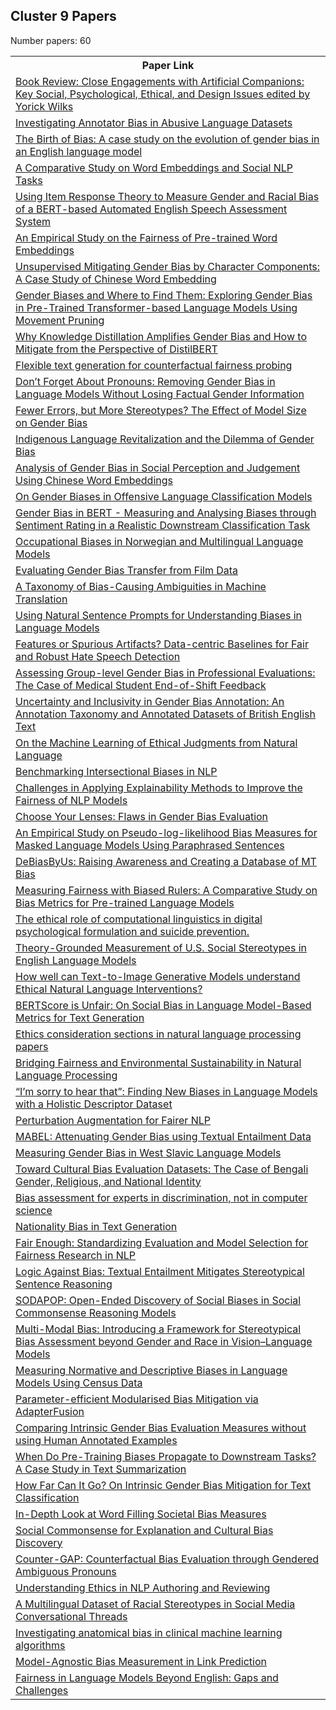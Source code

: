 ## Cluster 9 Papers

Number papers: 60
<html><table><tr>
<th>Paper Link</th>
</tr>
<tr>
<td><a href=https://www.semanticscholar.org/paper/f5cf4eafd824d680bbfdcec572826bcf7d0c6d7a>Book Review: Close Engagements with Artificial Companions: Key Social, Psychological, Ethical, and Design Issues edited by Yorick Wilks</a></td>
</tr>
<tr>
<td><a href=https://www.semanticscholar.org/paper/fb990b17d2686ef11e20774acacaa59a851c198e>Investigating Annotator Bias in Abusive Language Datasets</a></td>
</tr>
<tr>
<td><a href=https://www.semanticscholar.org/paper/d6ddc4f4c81c9565019be1983d37f9fbdf5bd057>The Birth of Bias: A case study on the evolution of gender bias in an English language model</a></td>
</tr>
<tr>
<td><a href=https://www.semanticscholar.org/paper/c9cf6cbfda627680361a42339521eebd460ee6b2>A Comparative Study on Word Embeddings and Social NLP Tasks</a></td>
</tr>
<tr>
<td><a href=https://www.semanticscholar.org/paper/21b2441907aa23b0251c0bb7af68b08c4b94f4df>Using Item Response Theory to Measure Gender and Racial Bias of a BERT-based Automated English Speech Assessment System</a></td>
</tr>
<tr>
<td><a href=https://www.semanticscholar.org/paper/ab722f0efc91446d5e2ee519ea621ba1c15babc1>An Empirical Study on the Fairness of Pre-trained Word Embeddings</a></td>
</tr>
<tr>
<td><a href=https://www.semanticscholar.org/paper/ecee71b8599818dedb46ce3e1245f1c94b6cbb82>Unsupervised Mitigating Gender Bias by Character Components: A Case Study of Chinese Word Embedding</a></td>
</tr>
<tr>
<td><a href=https://www.semanticscholar.org/paper/853a43c4fc36038d70763b592704cdb813169a00>Gender Biases and Where to Find Them: Exploring Gender Bias in Pre-Trained Transformer-based Language Models Using Movement Pruning</a></td>
</tr>
<tr>
<td><a href=https://www.semanticscholar.org/paper/18dd0387aef81ec00b327fdc81ea9b4d07b2eddb>Why Knowledge Distillation Amplifies Gender Bias and How to Mitigate from the Perspective of DistilBERT</a></td>
</tr>
<tr>
<td><a href=https://www.semanticscholar.org/paper/7e7cc29b042793b27688beb765dc604dee65d536>Flexible text generation for counterfactual fairness probing</a></td>
</tr>
<tr>
<td><a href=https://www.semanticscholar.org/paper/bbf0af4a727fc186ef173aba3518fc0db11bb9d4>Don’t Forget About Pronouns: Removing Gender Bias in Language Models Without Losing Factual Gender Information</a></td>
</tr>
<tr>
<td><a href=https://www.semanticscholar.org/paper/3a37fef290d76029c295201cc168c0f8ecb0a0cf>Fewer Errors, but More Stereotypes? The Effect of Model Size on Gender Bias</a></td>
</tr>
<tr>
<td><a href=https://www.semanticscholar.org/paper/e404b81b13d6cd07259d8560a5e77359f930ec2e>Indigenous Language Revitalization and the Dilemma of Gender Bias</a></td>
</tr>
<tr>
<td><a href=https://www.semanticscholar.org/paper/5a0b974dc9eaa6633808a0f6699592ee5254ac20>Analysis of Gender Bias in Social Perception and Judgement Using Chinese Word Embeddings</a></td>
</tr>
<tr>
<td><a href=https://www.semanticscholar.org/paper/4afb1dd5ec9093c2d61b86e8faf74fd5a6807cd0>On Gender Biases in Offensive Language Classification Models</a></td>
</tr>
<tr>
<td><a href=https://www.semanticscholar.org/paper/704dafb9ae3f9b452c96a86d30207f1193459c31>Gender Bias in BERT - Measuring and Analysing Biases through Sentiment Rating in a Realistic Downstream Classification Task</a></td>
</tr>
<tr>
<td><a href=https://www.semanticscholar.org/paper/42827df167cc7d87774626a7c913d1cdaaa47d10>Occupational Biases in Norwegian and Multilingual Language Models</a></td>
</tr>
<tr>
<td><a href=https://www.semanticscholar.org/paper/e8a8529dd1e0b0662505db1743c48d8ebd748340>Evaluating Gender Bias Transfer from Film Data</a></td>
</tr>
<tr>
<td><a href=https://www.semanticscholar.org/paper/930b7fb33fe18832574952a77ef61634f40e44e8>A Taxonomy of Bias-Causing Ambiguities in Machine Translation</a></td>
</tr>
<tr>
<td><a href=https://www.semanticscholar.org/paper/ea0e62db166caa46de8821acce1afe1b8793025b>Using Natural Sentence Prompts for Understanding Biases in Language Models</a></td>
</tr>
<tr>
<td><a href=https://www.semanticscholar.org/paper/48be558f86101bbd60a41621daceb8a27141852e>Features or Spurious Artifacts? Data-centric Baselines for Fair and Robust Hate Speech Detection</a></td>
</tr>
<tr>
<td><a href=https://www.semanticscholar.org/paper/e2de6848ea05ecec6749b574ea798cbbc9c0f871>Assessing Group-level Gender Bias in Professional Evaluations: The Case of Medical Student End-of-Shift Feedback</a></td>
</tr>
<tr>
<td><a href=https://www.semanticscholar.org/paper/b4cd18f01b37c98e5e7652c23dece7e977215ef8>Uncertainty and Inclusivity in Gender Bias Annotation: An Annotation Taxonomy and Annotated Datasets of British English Text</a></td>
</tr>
<tr>
<td><a href=https://www.semanticscholar.org/paper/f19298ea19dcd7bd69ab76cf6a18f801052e26e4>On the Machine Learning of Ethical Judgments from Natural Language</a></td>
</tr>
<tr>
<td><a href=https://www.semanticscholar.org/paper/d6f002d88638de71114dab083f0ea8ceea6b6a5a>Benchmarking Intersectional Biases in NLP</a></td>
</tr>
<tr>
<td><a href=https://www.semanticscholar.org/paper/a452c3fe8d7d5199afe66e1db519f528df3f487f>Challenges in Applying Explainability Methods to Improve the Fairness of NLP Models</a></td>
</tr>
<tr>
<td><a href=https://www.semanticscholar.org/paper/b0096a2431773e34e5c72f559b87e01f5c15d5e0>Choose Your Lenses: Flaws in Gender Bias Evaluation</a></td>
</tr>
<tr>
<td><a href=https://www.semanticscholar.org/paper/7c64650af4e4db5291f733f41ee470f2ce22f9db>An Empirical Study on Pseudo-log-likelihood Bias Measures for Masked Language Models Using Paraphrased Sentences</a></td>
</tr>
<tr>
<td><a href=https://www.semanticscholar.org/paper/ddc7e9cadb1da5b0102b843e430005b7c2173689>DeBiasByUs: Raising Awareness and Creating a Database of MT Bias</a></td>
</tr>
<tr>
<td><a href=https://www.semanticscholar.org/paper/058dee85d522f6565fe1502cafcf9a5e3f6a6f0e>Measuring Fairness with Biased Rulers: A Comparative Study on Bias Metrics for Pre-trained Language Models</a></td>
</tr>
<tr>
<td><a href=https://www.semanticscholar.org/paper/0ace520bf2d50d6233fceb0845037cb2a88074c9>The ethical role of computational linguistics in digital psychological formulation and suicide prevention.</a></td>
</tr>
<tr>
<td><a href=https://www.semanticscholar.org/paper/84b6660b717fd4832fedbe066f622ef183662a69>Theory-Grounded Measurement of U.S. Social Stereotypes in English Language Models</a></td>
</tr>
<tr>
<td><a href=https://www.semanticscholar.org/paper/23c818b5df6a2c8f8837f0e69741164f01946fef>How well can Text-to-Image Generative Models understand Ethical Natural Language Interventions?</a></td>
</tr>
<tr>
<td><a href=https://www.semanticscholar.org/paper/969f45a3adf5e0bcf741447b1c67a0f3a386801a>BERTScore is Unfair: On Social Bias in Language Model-Based Metrics for Text Generation</a></td>
</tr>
<tr>
<td><a href=https://www.semanticscholar.org/paper/8f16c64af8021a881cc092a215bf57391d2668d0>Ethics consideration sections in natural language processing papers</a></td>
</tr>
<tr>
<td><a href=https://www.semanticscholar.org/paper/a8c09c41f39d798dc4201eeec1452fe617e428df>Bridging Fairness and Environmental Sustainability in Natural Language Processing</a></td>
</tr>
<tr>
<td><a href=https://www.semanticscholar.org/paper/7ef43bacd43393ff116e6fcda6a52a6902e016d7>“I’m sorry to hear that”: Finding New Biases in Language Models with a Holistic Descriptor Dataset</a></td>
</tr>
<tr>
<td><a href=https://www.semanticscholar.org/paper/011095a0082e5e301f9bf30267b193c1c9e7e370>Perturbation Augmentation for Fairer NLP</a></td>
</tr>
<tr>
<td><a href=https://www.semanticscholar.org/paper/20e1ef6a126bd9bc0b4e899debbf65c6baa21652>MABEL: Attenuating Gender Bias using Textual Entailment Data</a></td>
</tr>
<tr>
<td><a href=https://www.semanticscholar.org/paper/641f1e845c5baa1b6282a803a928c83290ddf669>Measuring Gender Bias in West Slavic Language Models</a></td>
</tr>
<tr>
<td><a href=https://www.semanticscholar.org/paper/1669a5929c6706efaec0fe2ddb4a62130bd93cb3>Toward Cultural Bias Evaluation Datasets: The Case of Bengali Gender, Religious, and National Identity</a></td>
</tr>
<tr>
<td><a href=https://www.semanticscholar.org/paper/c52cc36737f382a3652da5602bba0678aea0078e>Bias assessment for experts in discrimination, not in computer science</a></td>
</tr>
<tr>
<td><a href=https://www.semanticscholar.org/paper/75ddc4fb91332f95222d74449d96b9f7c8f976c7>Nationality Bias in Text Generation</a></td>
</tr>
<tr>
<td><a href=https://www.semanticscholar.org/paper/7711d788b73f04635a5cc0ab4bd7bcbe9665bce7>Fair Enough: Standardizing Evaluation and Model Selection for Fairness Research in NLP</a></td>
</tr>
<tr>
<td><a href=https://www.semanticscholar.org/paper/b3dcd48b68bdbb304fa53299496539c054638e0c>Logic Against Bias: Textual Entailment Mitigates Stereotypical Sentence Reasoning</a></td>
</tr>
<tr>
<td><a href=https://www.semanticscholar.org/paper/4dcef4d040cdbc17eb8e7e39d1456c2a1ab691a0>SODAPOP: Open-Ended Discovery of Social Biases in Social Commonsense Reasoning Models</a></td>
</tr>
<tr>
<td><a href=https://www.semanticscholar.org/paper/a5bc3c0bce8d105a6b95f999fed4ea59c342cb1d>Multi-Modal Bias: Introducing a Framework for Stereotypical Bias Assessment beyond Gender and Race in Vision–Language Models</a></td>
</tr>
<tr>
<td><a href=https://www.semanticscholar.org/paper/a722010cc6bb9fffe3b9a06bf9586b5d40bc50f7>Measuring Normative and Descriptive Biases in Language Models Using Census Data</a></td>
</tr>
<tr>
<td><a href=https://www.semanticscholar.org/paper/fe7a0612b24b48fe09304af39cdb27d8e33697c6>Parameter-efficient Modularised Bias Mitigation via AdapterFusion</a></td>
</tr>
<tr>
<td><a href=https://www.semanticscholar.org/paper/c21cd6401032f30c4165754d29bd0a7e90582bfd>Comparing Intrinsic Gender Bias Evaluation Measures without using Human Annotated Examples</a></td>
</tr>
<tr>
<td><a href=https://www.semanticscholar.org/paper/f48287e9ed131ff8ffa79b66717887c5af74f203>When Do Pre-Training Biases Propagate to Downstream Tasks? A Case Study in Text Summarization</a></td>
</tr>
<tr>
<td><a href=https://www.semanticscholar.org/paper/82040a4a1b1bceb5216a9dd09e5d9c8fa3fdd83f>How Far Can It Go? On Intrinsic Gender Bias Mitigation for Text Classification</a></td>
</tr>
<tr>
<td><a href=https://www.semanticscholar.org/paper/78665358e27c6c09fbb99b7642b70834666993b9>In-Depth Look at Word Filling Societal Bias Measures</a></td>
</tr>
<tr>
<td><a href=https://www.semanticscholar.org/paper/128904f804d206d2b2a512358df4d4385b7d2712>Social Commonsense for Explanation and Cultural Bias Discovery</a></td>
</tr>
<tr>
<td><a href=https://www.semanticscholar.org/paper/fd26c019d889b816c28fa2e15e2571faa78592bb>Counter-GAP: Counterfactual Bias Evaluation through Gendered Ambiguous Pronouns</a></td>
</tr>
<tr>
<td><a href=https://www.semanticscholar.org/paper/12902f724619344dfeae330043c4b7b1c9d99bd0>Understanding Ethics in NLP Authoring and Reviewing</a></td>
</tr>
<tr>
<td><a href=https://www.semanticscholar.org/paper/181ad8a919e6fa7adc2226ff1b852e22e19440dd>A Multilingual Dataset of Racial Stereotypes in Social Media Conversational Threads</a></td>
</tr>
<tr>
<td><a href=https://www.semanticscholar.org/paper/e9a0354615a649b0fc87b046ec8ccd29d4380606>Investigating anatomical bias in clinical machine learning algorithms</a></td>
</tr>
<tr>
<td><a href=https://www.semanticscholar.org/paper/cd37a330aca9fbdb54716e4e43710ba4b125fc2c>Model-Agnostic Bias Measurement in Link Prediction</a></td>
</tr>
<tr>
<td><a href=https://www.semanticscholar.org/paper/116e06573858b9d767355f51f302e2c75b410ca2>Fairness in Language Models Beyond English: Gaps and Challenges</a></td>
</tr>
</table></html>
